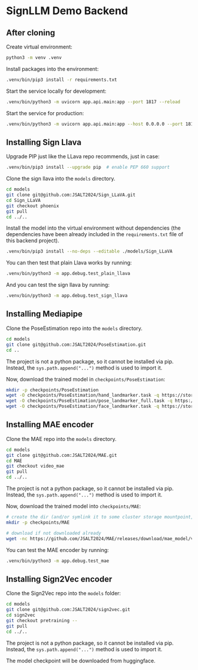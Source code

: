 # SignLLM Demo Backend

## After cloning

Create virtual environment:

```bash
python3 -m venv .venv
```

Install packages into the environment:

```bash
.venv/bin/pip3 install -r requirements.txt
```

Start the service locally for development:

```bash
.venv/bin/python3 -m uvicorn app.api.main:app --port 1817 --reload
```

Start the service for production:

```bash
.venv/bin/python3 -m uvicorn app.api.main:app --host 0.0.0.0 --port 1817
```


## Installing Sign Llava

Upgrade PIP just like the LLava repo recommends, just in case:

```bash
.venv/bin/pip3 install --upgrade pip  # enable PEP 660 support
```

Clone the sign llava into the `models` directory.

```bash
cd models
git clone git@github.com:JSALT2024/Sign_LLaVA.git
cd Sign_LLaVA
git checkout phoenix
git pull
cd ../..
```

Install the model into the virtual environment without dependencies (the dependencies have been already included in the `requirements.txt` file of this backend project).

```bash
.venv/bin/pip3 install --no-deps --editable ./models/Sign_LLaVA
```

You can then test that plain Llava works by running:

```bash
.venv/bin/python3 -m app.debug.test_plain_llava
```

And you can test the sign llava by running:

```bash
.venv/bin/python3 -m app.debug.test_sign_llava
```


## Installing Mediapipe

Clone the PoseEstimation repo into the `models` directory.

```bash
cd models
git clone git@github.com:JSALT2024/PoseEstimation.git
cd ..
```

The project is not a python package, so it cannot be installed via pip. Instead, the `sys.path.append("...")` method is used to import it.

Now, download the trained model in `checkpoints/PoseEstimation`:

```bash
mkdir -p checkpoints/PoseEstimation
wget -O checkpoints/PoseEstimation/hand_landmarker.task -q https://storage.googleapis.com/mediapipe-models/hand_landmarker/hand_landmarker/float16/1/hand_landmarker.task
wget -O checkpoints/PoseEstimation/pose_landmarker_full.task -q https://storage.googleapis.com/mediapipe-models/pose_landmarker/pose_landmarker_full/float16/latest/pose_landmarker_full.task
wget -O checkpoints/PoseEstimation/face_landmarker.task -q https://storage.googleapis.com/mediapipe-models/face_landmarker/face_landmarker/float16/latest/face_landmarker.task
```


## Installing MAE encoder

Clone the MAE repo into the `models` directory.

```bash
cd models
git clone git@github.com:JSALT2024/MAE.git
cd MAE
git checkout video_mae
git pull
cd ../..
```

The project is not a python package, so it cannot be installed via pip. Instead, the `sys.path.append("...")` method is used to import it.

Now, download the trained model into `checkpoints/MAE`:

```bash
# create the dir (and/or symlink it to some cluster storage mountpoint, since theres going to be more data present here)
mkdir -p checkpoints/MAE

# download if not downloaded already
wget -nc https://github.com/JSALT2024/MAE/releases/download/mae_model/vit_base_16_16-07_21-52-12_checkpoint-440.pth -P checkpoints/MAE
```

You can test the MAE encoder by running:

```bash
.venv/bin/python3 -m app.debug.test_mae
```


## Installing Sign2Vec encoder

Clone the Sign2Vec repo into the `models` folder:

```bash
cd models
git clone git@github.com:JSALT2024/sign2vec.git
cd sign2vec
git checkout pretraining --
git pull
cd ../..
```

The project is not a python package, so it cannot be installed via pip. Instead, the `sys.path.append("...")` method is used to import it.

The model checkpoint will be downloaded from huggingface.
